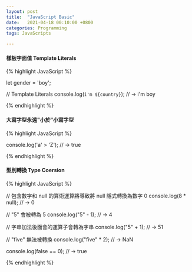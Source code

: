 ```yaml
---
layout: post
title:  "JavaScript Basic"
date:   2021-04-18 00:10:00 +0800
categories: Programming
tags: JavaScripts

---
```


#### 樣板字面值 Template Literals

{% highlight JavaScript %}

let gender = 'boy';

// Template Literals
console.log(`i'm ${country}`); // → i'm boy

{% endhighlight %}
<br>   

#### 大寫字型永遠"小於"小寫字型

{% highlight JavaScript %}

console.log('a' > 'Z'); // → true

{% endhighlight %}
<br>   
   
#### 型別轉換 Type Coersion

{% highlight JavaScript %}

// 包含數字和 null 的算術運算將導致將 null 隱式轉換為數字 0
console.log(8 * null); // → 0

// "5" 會被轉為 5
console.log("5" - 1); // → 4

// 字串加法後面會的運算子會轉為字串
console.log("5" + 1); // → 51

// "five" 無法被轉換
console.log("five" * 2); // → NaN

console.log(false == 0); // → true

{% endhighlight %}
<br>  






